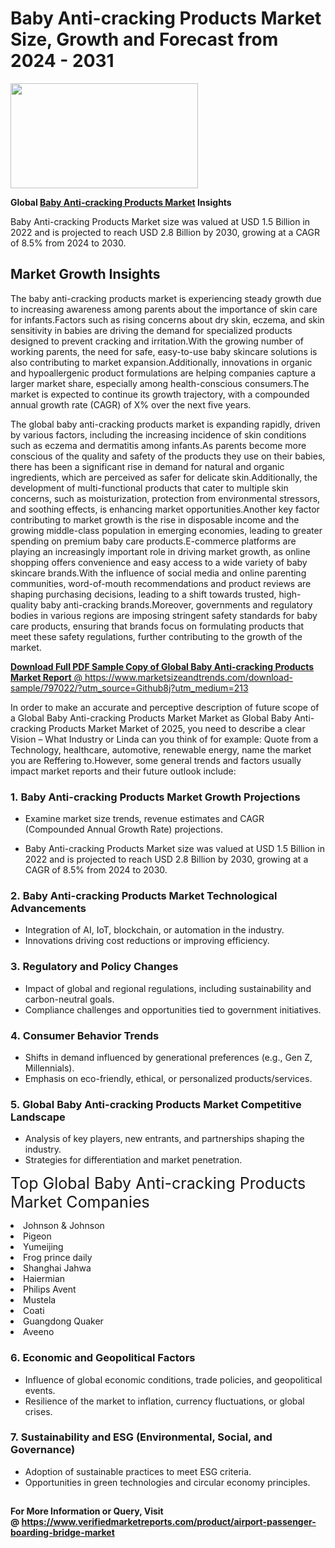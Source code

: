 <H1>Baby Anti-cracking Products Market Size, Growth and Forecast from 2024 - 2031</H1><img class="aligncenter size-medium wp-image-584254" src="https://thirdeyenews.in/wp-content/uploads/2024/09/Global-Market-Research-300x168.jpeg" alt="" width="300" height="168" /><p><strong>Global&nbsp;<a href="https://www.marketsizeandtrends.com/download-sample/797022/?utm_source=Github8j?utm_medium=213">Baby Anti-cracking Products Market</a> Insights</strong></p><p>Baby Anti-cracking Products Market size was valued at USD 1.5 Billion in 2022 and is projected to reach USD 2.8 Billion by 2030, growing at a CAGR of 8.5% from 2024 to 2030.</p><p><h2>Market Growth Insights</h2> <p>The baby anti-cracking products market is experiencing steady growth due to increasing awareness among parents about the importance of skin care for infants.Factors such as rising concerns about dry skin, eczema, and skin sensitivity in babies are driving the demand for specialized products designed to prevent cracking and irritation.With the growing number of working parents, the need for safe, easy-to-use baby skincare solutions is also contributing to market expansion.Additionally, innovations in organic and hypoallergenic product formulations are helping companies capture a larger market share, especially among health-conscious consumers.The market is expected to continue its growth trajectory, with a compounded annual growth rate (CAGR) of X% over the next five years.</p> <p><a href="download_sample_link"></a></p> <p>The global baby anti-cracking products market is expanding rapidly, driven by various factors, including the increasing incidence of skin conditions such as eczema and dermatitis among infants.As parents become more conscious of the quality and safety of the products they use on their babies, there has been a significant rise in demand for natural and organic ingredients, which are perceived as safer for delicate skin.Additionally, the development of multi-functional products that cater to multiple skin concerns, such as moisturization, protection from environmental stressors, and soothing effects, is enhancing market opportunities.Another key factor contributing to market growth is the rise in disposable income and the growing middle-class population in emerging economies, leading to greater spending on premium baby care products.E-commerce platforms are playing an increasingly important role in driving market growth, as online shopping offers convenience and easy access to a wide variety of baby skincare brands.With the influence of social media and online parenting communities, word-of-mouth recommendations and product reviews are shaping purchasing decisions, leading to a shift towards trusted, high-quality baby anti-cracking brands.Moreover, governments and regulatory bodies in various regions are imposing stringent safety standards for baby care products, ensuring that brands focus on formulating products that meet these safety regulations, further contributing to the growth of the market.</p> <p><a href="get_more_link"></p><p><span class=""><strong>Download Full PDF Sample Copy of Global Baby Anti-cracking Products Market Report</strong> @ <a href="https://www.marketsizeandtrends.com/download-sample/797022/?utm_source=Github8j?utm_medium=213" target="_blank">https://www.marketsizeandtrends.com/download-sample/797022/?utm_source=Github8j?utm_medium=213</a></span></p><p>In order to make an accurate and perceptive description of future scope of a Global&nbsp;Baby Anti-cracking Products Market Market as Global&nbsp;Baby Anti-cracking Products Market Market of 2025, you need to describe a clear Vision &ndash; What Industry or Linda can you think of for example: Quote from a Technology, healthcare, automotive, renewable energy, name the market you are Reffering to.However, some general trends and factors usually impact market reports and their future outlook include:</p><h3>1.&nbsp;<strong>Baby Anti-cracking Products Market Growth Projections</strong></h3><ul><li>Examine market size trends, revenue estimates and CAGR (Compounded Annual Growth Rate) projections.</li><li><p>Baby Anti-cracking Products Market size was valued at USD 1.5 Billion in 2022 and is projected to reach USD 2.8 Billion by 2030, growing at a CAGR of 8.5% from 2024 to 2030.</p></li></ul><h3>2.&nbsp;<strong>Baby Anti-cracking Products Market Technological Advancements</strong></h3><ul><li>Integration of AI, IoT, blockchain, or automation in the industry.</li><li>Innovations driving cost reductions or improving efficiency.</li></ul><h3>3.&nbsp;<strong>Regulatory and Policy Changes</strong></h3><ul><li>Impact of global and regional regulations, including sustainability and carbon-neutral goals.</li><li>Compliance challenges and opportunities tied to government initiatives.</li></ul><h3>4.&nbsp;<strong>Consumer Behavior Trends</strong></h3><ul><li>Shifts in demand influenced by generational preferences (e.g., Gen Z, Millennials).</li><li>Emphasis on eco-friendly, ethical, or personalized products/services.</li></ul><h3>5.&nbsp;<strong>Global Baby Anti-cracking Products Market Competitive Landscape</strong></h3><ul><li>Analysis of key players, new entrants, and partnerships shaping the industry.</li><li>Strategies for differentiation and market penetration.</li></ul><p data-pm-slice="1 1 []"><span style="color: inherit; font-family: inherit; font-size: 25px;">Top Global Baby Anti-cracking Products Market Companies</span></p><div class="" data-test-id=""><p><li>Johnson & Johnson</li><li> Pigeon</li><li> Yumeijing</li><li> Frog prince daily</li><li> Shanghai Jahwa</li><li> Haiermian</li><li> Philips Avent</li><li> Mustela</li><li> Coati</li><li> Guangdong Quaker</li><li> Aveeno</li></p></div><h3>6.&nbsp;<strong>Economic and Geopolitical Factors</strong></h3><ul><li>Influence of global economic conditions, trade policies, and geopolitical events.</li><li>Resilience of the market to inflation, currency fluctuations, or global crises.</li></ul><h3>7.&nbsp;<strong>Sustainability and ESG (Environmental, Social, and Governance)</strong></h3><ul><li>Adoption of sustainable practices to meet ESG criteria.</li><li>Opportunities in green technologies and circular economy principles.</li></ul><h2><strong style="font-size: 14px;">For More Information or Query, Visit @&nbsp;</strong><a style="background-color: #ffffff; font-size: 14px;" href="https://www.marketsizeandtrends.com/report/baby-anti-cracking-products-market/" target="_blank">https://www.verifiedmarketreports.com/product/airport-passenger-boarding-bridge-market</a></h2>